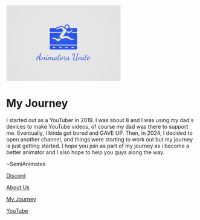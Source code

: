 [<img src="assets/AU 4.png" alt="Site Logo" height="200">](https://sone890pik.github.io/animatorsunite/)
# My Journey

I started out as a YouTuber in 2019. I was about 8 and I was using my dad's devices to make YouTube videos, of course my dad was there to support me. Eventually, I kinda got bored and GAVE UP. Then, in 2024, I decided to open another channel, and things were starting to work out but my journey is just getting started. I hope you join as part of my journey as i become a better animator and I also hope to help you guys along the way.
 
 
 ~SemiAnimates
 

[Discord](https://discord.gg/7BA45jAX)


[About Us](https://sone890pik.github.io/animatorsunite/about.html)


[My Journey](https://sone890pik.github.io/animatorsunite/mission.html)


[YouTube](https://www.youtube.com/@SemiAnimates)
